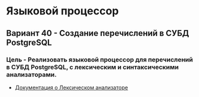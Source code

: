 # Языковой процессор
## Вариант 40 - Создание перечислений в СУБД PostgreSQL
### Цель - Реализовать языковой процессор для перечислений в СУБД PostgreSQL, с лексическим и синтаксическими анализаторами.
* [Документация о Лексическом анализаторе](docs/lexer/Lexer.md)
